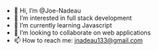 - 👋 Hi, I’m @Joe-Nadeau
- 👀 I’m interested in full stack development
- 🌱 I’m currently learning Javascript
- 💞️ I’m looking to collaborate on web applications
- 📫 How to reach me: jnadeau133@gmail.com
